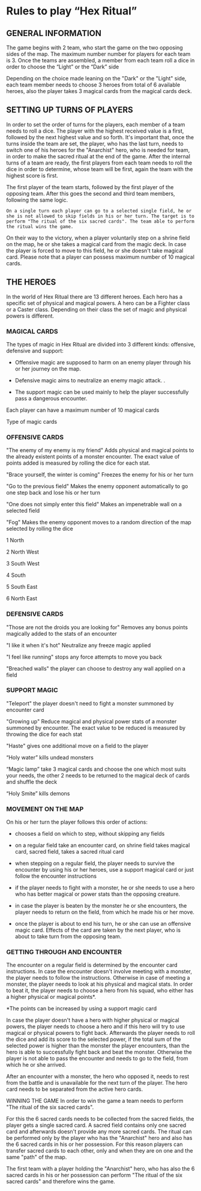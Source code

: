 # Rules to play “Hex Ritual”
## GENERAL INFORMATION
The game begins with 2 team, who start the game on the two opposing sides of the map. The maximum number number for players for each team is 3. Once the teams are assembled, a member from each team roll a dice in order to choose the “Light” or the “Dark” side

Depending on the choice made leaning on the "Dark" or the "Light" side, each team member needs to choose 3 heroes from total of 6 available heroes, also the player takes 3 magical cards from the magical cards deck.  

 

## SETTING UP TURNS OF PLAYERS
 

In order to set the order of turns for the players, each member of a team needs to roll a dice. The player with the highest received value is a first, followed by the next highest value and so forth. It's important that, once the turns inside the team are set, the player, who has the last turn, needs to switch one of his heroes for the "Anarchist" hero, who is needed for team, in order to make the sacred ritual at the end of the game. After the internal turns of a team are ready, the first players from each team needs to roll the dice in order to determine, whose team will be first, again the team with the highest score is first.      

The first player of the team starts, followed by the first player of the opposing team. After this goes the second and third team members, following the same logic.

    On a single turn each player can go to a selected single field, he or she is not allowed to skip fields in his or her turn. The target is to perform "The ritual of the six sacred cards". The team able to perform the ritual wins the game.                       

On their way to the victory, when a player voluntarily step on a shrine field on the map, he or she takes a magical card from the magic deck. In case the player is forced to move to this field, he or she doesn't take magical card. Please note that a player can possess maximum number of 10 magical cards.  

## THE HEROES
In the world of Hex Ritual there are 13 different heroes. Each hero has a specific set of physical and magical powers. A hero can be a Fighter class or a Caster class. Depending on their class the set of magic and physical powers is different.

 

### MAGICAL CARDS
 

The types of magic in Hex Ritual are divided into 3 different kinds: offensive, defensive and support:

- Offensive magic are supposed to harm on an enemy player through his or her journey on the map.

- Defensive magic aims to neutralize an enemy magic attack. .

- The support magic can be used mainly to help the player successfully pass a dangerous encounter.

Each player can have a maximum number of 10 magical cards

Type of magic cards

 

### OFFENSIVE CARDS
 

 

"The enemy of my enemy is my friend" Adds physical and magical points to the already existent points of a monster encounter. The exact value of points added is measured by rolling the dice for each stat.

 

 

"Brace yourself, the winter is coming" Freezes the enemy for his or her turn

 

"Go to the previous field" Makes the enemy opponent automatically to go one step back and lose his or her turn

"One does not simply enter this field" Makes an impenetrable wall on a selected field

"Fog" Makes the enemy opponent moves to a random direction of the map selected by rolling the dice

1 North

2 North West

3 South West

4 South

5 South East

6 North East

 

### DEFENSIVE CARDS
 

 

"Those are not the droids you are looking for" Removes any bonus points magically added to the stats of an encounter

 

"I like it when it's hot" Neutralize any freeze magic applied

"I feel like running" stops any force attempts to move you back

"Breached walls" the player can choose to destroy any wall applied on a field

 

### SUPPORT MAGIC
 

"Teleport" the player doesn't need to fight a monster summoned by encounter card

"Growing up" Reduce magical and physical power stats of a monster summoned by encounter. The exact value to be reduced is measured by throwing the dice for each stat

"Haste" gives one additional move on a field to the player

“Holy water” kills undead monsters

“Magic lamp” take 3 magical cards and choose the one which most suits your needs, the other 2 needs to be returned to the magical deck of cards and shuffle the deck

“Holy Smite” kills demons

 

 

### MOVEMENT ON THE MAP
 

 

On his or her turn the player follows this order of actions:

- chooses a field on which to step, without skipping any fields

- on a regular field take an encounter card, on shrine field takes magical card, sacred field, takes a sacred ritual card

- when stepping on a regular field, the player needs to survive the encounter by using his or her heroes, use a support magical card or just follow the encounter instructions

- if the player needs to fight with a monster, he or she needs to use a hero who has better magical or power stats than the opposing creature.

- in case the player is beaten by the monster he or she encounters, the player needs to return on the field, from which he made his or her move.

- once the player is about to end his turn, he or she can use an offensive magic card. Effects of the card are taken by the next player, who is about to take turn from the opposing team.

 

### GETTING THROUGH AND ENCOUNTER
 

The encounter on a regular field is determined by the encounter card instructions. In case the encounter doesn't involve meeting with a monster, the player needs to follow the instructions. Otherwise in case of meeting a monster, the player needs to look at his physical and magical stats. In order to beat it, the player needs to choose a hero from his squad, who either has a higher physical or magical points*.

*The points can be increased by using a support magic card

In case the player doesn't have a hero with higher physical or magical powers, the player needs to choose a hero and if this hero will try to use magical or physical powers to fight back. Afterwards the player needs to roll the dice and add its score to the selected power, if the total sum of the selected power is higher than the monster the player encounters, than the hero is able to successfully fight back and beat the monster. Otherwise the player is not able to pass the encounter and needs to go to the field, from which he or she arrived.

After an encounter with a monster, the hero who opposed it, needs to rest from the battle and is unavailable for the next turn of the player. The hero card needs to be separated from the active hero cards.

WINNING THE GAME
In order to win the game a team needs to perform "The ritual of the six sacred cards".    

For this the 6 sacred cards needs to be collected from the sacred fields, the player gets a single sacred card. A sacred field contains only one sacred card and afterwards doesn't provide any more sacred cards. The ritual can be performed only by the player who has the "Anarchist" hero and also has the 6 sacred cards in his or her possession. For this reason players can transfer sacred cards to each other, only and when they are on one and the same "path" of the map.

The first team with a player holding the "Anarchist" hero, who has also the 6 sacred cards in his or her possession can perform "The ritual of the six sacred cards" and therefore wins the game.  
